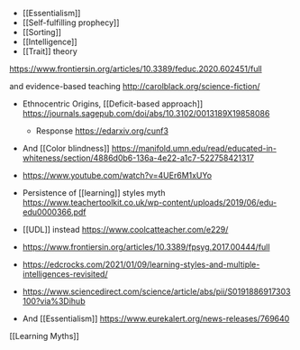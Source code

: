 - [[Essentialism]]
- [[Self-fulfilling prophecy]]
- [[Sorting]]
- [[Intelligence]]
- [[Trait]] theory

https://www.frontiersin.org/articles/10.3389/feduc.2020.602451/full

and evidence-based teaching http://carolblack.org/science-fiction/

- Ethnocentric Origins, [[Deficit-based approach]] https://journals.sagepub.com/doi/abs/10.3102/0013189X19858086
	-  Response https://edarxiv.org/cunf3

- And [[Color blindness]] https://manifold.umn.edu/read/educated-in-whiteness/section/4886d0b6-136a-4e22-a1c7-522758421317

- https://www.youtube.com/watch?v=4UEr6M1xUYo

- Persistence of [[learning]] styles myth https://www.teachertoolkit.co.uk/wp-content/uploads/2019/06/edu-edu0000366.pdf

- [[UDL]] instead https://www.coolcatteacher.com/e229/

- https://www.frontiersin.org/articles/10.3389/fpsyg.2017.00444/full

- https://edcrocks.com/2021/01/09/learning-styles-and-multiple-intelligences-revisited/

- https://www.sciencedirect.com/science/article/abs/pii/S0191886917303100?via%3Dihub

- And [[Essentialism]] https://www.eurekalert.org/news-releases/769640

[[Learning Myths]]
